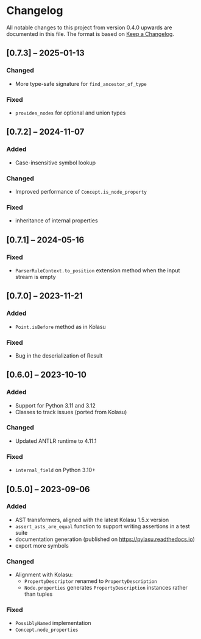 # Changelog
All notable changes to this project from version 0.4.0 upwards are documented in this file.
The format is based on [Keep a Changelog](https://keepachangelog.com/en/1.0.0/).

## [0.7.3] – 2025-01-13

### Changed
- More type-safe signature for `find_ancestor_of_type`

### Fixed
- `provides_nodes` for optional and union types

## [0.7.2] – 2024-11-07

### Added
- Case-insensitive symbol lookup

### Changed
- Improved performance of `Concept.is_node_property` 

### Fixed
- inheritance of internal properties

## [0.7.1] – 2024-05-16

### Fixed
- `ParserRuleContext.to_position` extension method when the input stream is empty

## [0.7.0] – 2023-11-21

### Added
- `Point.isBefore` method as in Kolasu

### Fixed
- Bug in the deserialization of Result

## [0.6.0] – 2023-10-10

### Added
- Support for Python 3.11 and 3.12
- Classes to track issues (ported from Kolasu)

### Changed
- Updated ANTLR runtime to 4.11.1

### Fixed
- `internal_field` on Python 3.10+

## [0.5.0] – 2023-09-06

### Added
- AST transformers, aligned with the latest Kolasu 1.5.x version
- `assert_asts_are_equal` function to support writing assertions in a test suite
- documentation generation (published on https://pylasu.readthedocs.io)
- export more symbols

### Changed
- Alignment with Kolasu:
  - `PropertyDescriptor` renamed to `PropertyDescription` 
  - `Node.properties` generates `PropertyDescription` instances rather than tuples

### Fixed
- `PossiblyNamed` implementation
- `Concept.node_properties`
